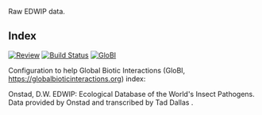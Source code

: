 Raw EDWIP data. 


## Index

[![Review](https://github.com/taddallas/EDWIP/actions/workflows/review.yml/badge.svg)](https://github.com/taddallas/EDWIP/actions) [![Build Status](https://travis-ci.com/taddallas/EDWIP.svg)](https://travis-ci.com/taddallas/EDWIP) [![GloBI](https://api.globalbioticinteractions.org/interaction.svg?accordingTo=globi:taddallas/EDWIP)](https://globalbioticinteractions.org/?accordingTo=globi:taddallas/EDWIP)

Configuration to help Global Biotic Interactions (GloBI, https://globalbioticinteractions.org) index:

Onstad, D.W. EDWIP: Ecological Database of the World's Insect Pathogens. Data provided by Onstad and transcribed by Tad Dallas .
